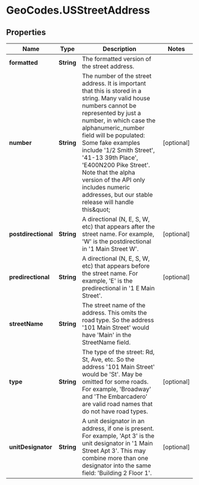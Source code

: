 # GeoCodes.USStreetAddress

## Properties

Name | Type | Description | Notes
------------ | ------------- | ------------- | -------------
**formatted** | **String** | The formatted version of the street address. | 
**number** | **String** | The number of the street address. It is important that this is stored in a string. Many valid house numbers cannot be represented by just a number, in which case the alphanumeric_number field will be populated: Some fake examples include &#39;1/2 Smith Street&#39;, &#39;41-13 39th Place&#39;, &#39;E400N200 Pike Street&#39;. Note that the alpha version of the API only includes numeric addresses, but our stable release will handle this\&quot; | [optional] 
**postdirectional** | **String** | A directional (N, E, S, W, etc) that appears after the street name. For example, &#39;W&#39; is the postdirectional in &#39;1 Main Street W&#39;. | [optional] 
**predirectional** | **String** | A directional (N, E, S, W, etc) that appears before the street name. For example, &#39;E&#39; is the predirectional in &#39;1 E Main Street&#39;. | [optional] 
**streetName** | **String** | The street name of the address. This omits the road type. So the address &#39;101 Main Street&#39; would have &#39;Main&#39; in the StreetName field. | 
**type** | **String** | The type of the street: Rd, St, Ave, etc. So the address &#39;101 Main Street&#39; would be &#39;St&#39;. May be omitted for some roads. For example, &#39;Broadway&#39; and &#39;The Embarcadero&#39; are valid road names that do not have road types. | [optional] 
**unitDesignator** | **String** | A unit designator in an address, if one is present. For example, &#39;Apt 3&#39; is the unit designator in &#39;1 Main Street Apt 3&#39;. This may combine more than one designator into the same field: &#39;Building 2 Floor 1&#39;. | [optional] 


